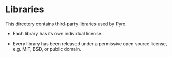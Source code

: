 # Libraries

This directory contains third-party libraries used by Pyro.

* Each library has its own individual license.

* Every library has been released under a permissive open source license, e.g. MIT, BSD, or public domain.
